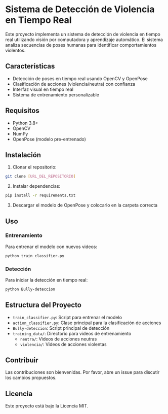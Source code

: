 # Sistema de Detección de Violencia en Tiempo Real

Este proyecto implementa un sistema de detección de violencia en tiempo real utilizando visión por computadora y aprendizaje automático. El sistema analiza secuencias de poses humanas para identificar comportamientos violentos.

## Características

- Detección de poses en tiempo real usando OpenCV y OpenPose
- Clasificación de acciones (violencia/neutra) con confianza
- Interfaz visual en tiempo real
- Sistema de entrenamiento personalizable

## Requisitos

- Python 3.8+
- OpenCV
- NumPy
- OpenPose (modelo pre-entrenado)

## Instalación

1. Clonar el repositorio:
```bash
git clone [URL_DEL_REPOSITORIO]
```

2. Instalar dependencias:
```bash
pip install -r requirements.txt
```

3. Descargar el modelo de OpenPose y colocarlo en la carpeta correcta

## Uso

### Entrenamiento
Para entrenar el modelo con nuevos videos:
```bash
python train_classifier.py
```

### Detección
Para iniciar la detección en tiempo real:
```bash
python Bully-deteccion
```

## Estructura del Proyecto

- `train_classifier.py`: Script para entrenar el modelo
- `action_classifier.py`: Clase principal para la clasificación de acciones
- `Bully-deteccion`: Script principal de detección
- `training_data/`: Directorio para videos de entrenamiento
  - `neutra/`: Videos de acciones neutras
  - `violencia/`: Videos de acciones violentas

## Contribuir

Las contribuciones son bienvenidas. Por favor, abre un issue para discutir los cambios propuestos.

## Licencia

Este proyecto está bajo la Licencia MIT. 
